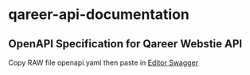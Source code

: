 # qareer-api-documentation

## OpenAPI Specification for Qareer Webstie API

Copy RAW file openapi.yaml then paste in [Editor Swagger](https://editor.swagger.io)
